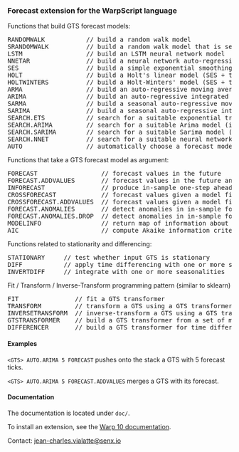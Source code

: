 ### Forecast extension for the WarpScript language

Functions that build GTS forecast models:
<pre>
RANDOMWALK           // build a random walk model
SRANDOMWALK          // build a random walk model that is seeded with PRNG function
LSTM                 // build an LSTM neural network model
NNETAR               // build a neural network auto-regressive model
SES                  // build a simple exponential smoothing model
HOLT                 // build a Holt's linear model (SES + trend)
HOLTWINTERS          // build a Holt-Winters' model (SES + trend + seasonal)
ARMA                 // build an auto-regressive moving average model
ARIMA                // build an auto-regressive integrated moving average model
SARMA                // build a seasonal auto-regressive moving average model
SARIMA               // build a seasonal auto-regressive integrated moving average model
SEARCH.ETS           // search for a suitable exponential trend-seasonal model (include SES, HOLT and HOLTWINTERS)
SEARCH.ARIMA         // search for a suitable Arima model (include ARMA and ARIMA)
SEARCH.SARIMA        // search for a suitable Sarima model (include SARMA and SARIMA)
SEARCH.NNET          // search for a suitable neural network model (include LSTM and NNETAR)
AUTO                 // automatically choose a forecast model (include all of the above but ignore seasonal component)
</pre>

Functions that take a GTS forecast model as argument:
<pre>
FORECAST                 // forecast values in the future
FORECAST.ADDVALUES       // forecast values in the future and append them to observation GTS
INFORECAST               // produce in-sample one-step ahead forecasts
CROSSFORECAST            // forecast values given a model fitted with another GTS
CROSSFORECAST.ADDVALUES  // forecast values given a model fitted with another GTS and append them to input GTS
FORECAST.ANOMALIES       // detect anomalies in in-sample forecast
FORECAST.ANOMALIES.DROP  // detect anomalies in in-sample forecast and drop them from input GTS    
MODELINFO                // return map of information about the model
AIC                      // compute Akaike information criterion
</pre>

Functions related to stationarity and differencing:
<pre>
STATIONARY     // test whether input GTS is stationary
DIFF           // apply time differencing with one or more seasonalities
INVERTDIFF     // integrate with one or more seasonalities
</pre>

Fit / Transform / Inverse-Transform  programming pattern (similar to sklearn)
<pre>
FIT               // fit a GTS transformer
TRANSFORM         // transform a GTS using a GTS transformer
INVERSETRANSFORM  // inverse-transform a GTS using a GTS transformer
GTSTRANSFORMER    // build a GTS transformer from a set of macros
DIFFERENCER       // build a GTS transformer for time differencing
</pre>


#### Examples

`<GTS> AUTO.ARIMA 5 FORECAST` pushes onto the stack a GTS with 5 forecast ticks.

`<GTS> AUTO.ARIMA 5 FORECAST.ADDVALUES` merges a GTS with its forecast.

#### Documentation

The documentation is located under `doc/`.

To install an extension, see the [Warp 10 documentation](https://www.warp10.io/content/03_Documentation/07_Extending_Warp_10/03_Extensions).

Contact: jean-charles.vialatte@senx.io